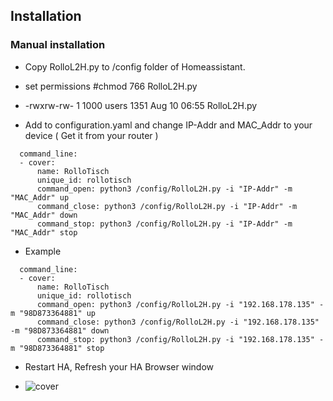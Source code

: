 ## Installation

### Manual installation

- Copy RolloL2H.py to /config folder of Homeassistant.
- set permissions   #chmod 766 RolloL2H.py 
-
  -rwxrw-rw-    1 1000     users         1351 Aug 10 06:55 RolloL2H.py

- Add to configuration.yaml and change IP-Addr and MAC_Addr to your device ( Get it from your router )

```
  command_line:
  - cover:
      name: RolloTisch
      unique_id: rollotisch
      command_open: python3 /config/RolloL2H.py -i "IP-Addr" -m "MAC_Addr" up
      command_close: python3 /config/RolloL2H.py -i "IP-Addr" -m "MAC_Addr" down
      command_stop: python3 /config/RolloL2H.py -i "IP-Addr" -m "MAC_Addr" stop
```
- Example
```
  command_line:
  - cover:
      name: RolloTisch
      unique_id: rollotisch
      command_open: python3 /config/RolloL2H.py -i "192.168.178.135" -m "98D873364881" up
      command_close: python3 /config/RolloL2H.py -i "192.168.178.135" -m "98D873364881" down
      command_stop: python3 /config/RolloL2H.py -i "192.168.178.135" -m "98D873364881" stop
```

- Restart HA, Refresh your HA Browser window

- ![cover](https://github.com/user-attachments/assets/c925c368-8daf-4702-a2f5-a0d654b47e59)
